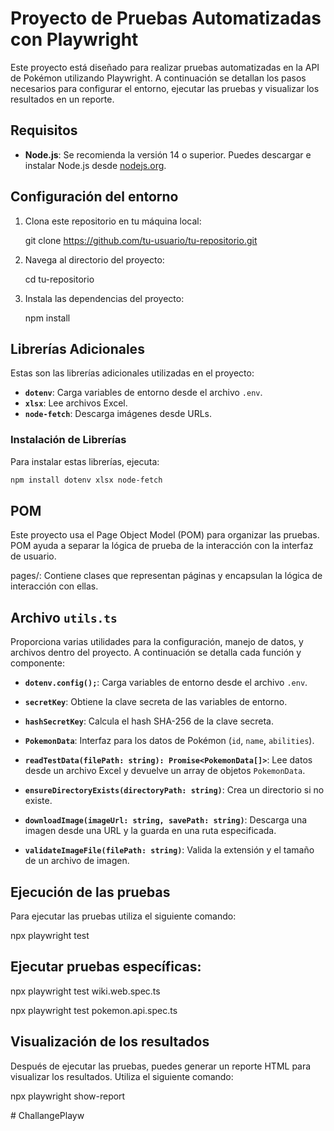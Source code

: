 # Proyecto de Pruebas Automatizadas con Playwright

Este proyecto está diseñado para realizar pruebas automatizadas en la API de Pokémon utilizando Playwright. A continuación se detallan los pasos necesarios para configurar el entorno, ejecutar las pruebas y visualizar los resultados en un reporte.

## Requisitos

- **Node.js**: Se recomienda la versión 14 o superior. Puedes descargar e instalar Node.js desde [nodejs.org](https://nodejs.org/).

## Configuración del entorno

1. Clona este repositorio en tu máquina local:

     git clone https://github.com/tu-usuario/tu-repositorio.git


2. Navega al directorio del proyecto:

     cd tu-repositorio

3. Instala las dependencias del proyecto:
     
     npm install
     
## Librerías Adicionales

Estas son las librerías adicionales utilizadas en el proyecto:

- **`dotenv`**: Carga variables de entorno desde el archivo `.env`.
- **`xlsx`**: Lee archivos Excel.
- **`node-fetch`**: Descarga imágenes desde URLs.

### Instalación de Librerías

Para instalar estas librerías, ejecuta:

```bash
npm install dotenv xlsx node-fetch   
```

## POM

Este proyecto usa el Page Object Model (POM) para organizar las pruebas. POM ayuda a separar la lógica de prueba de la interacción con la interfaz de usuario.

pages/: Contiene clases que representan páginas y encapsulan la lógica de interacción con ellas.

## Archivo `utils.ts`

Proporciona varias utilidades para la configuración, manejo de datos, y archivos dentro del proyecto. A continuación se detalla cada función y componente:

- **`dotenv.config();`**: Carga variables de entorno desde el archivo `.env`.

- **`secretKey`**: Obtiene la clave secreta de las variables de entorno.

- **`hashSecretKey`**: Calcula el hash SHA-256 de la clave secreta.

- **`PokemonData`**: Interfaz para los datos de Pokémon (`id`, `name`, `abilities`).

- **`readTestData(filePath: string): Promise<PokemonData[]>`**: Lee datos desde un archivo Excel y devuelve un array de objetos `PokemonData`.

- **`ensureDirectoryExists(directoryPath: string)`**: Crea un directorio si no existe.

- **`downloadImage(imageUrl: string, savePath: string)`**: Descarga una imagen desde una URL y la guarda en una ruta especificada.

- **`validateImageFile(filePath: string)`**: Valida la extensión y el tamaño de un archivo de imagen.



## Ejecución de las pruebas

Para ejecutar las pruebas utiliza el siguiente comando:

npx playwright test

## Ejecutar pruebas específicas:

npx playwright test wiki.web.spec.ts

npx playwright test pokemon.api.spec.ts


## Visualización de los resultados

Después de ejecutar las pruebas, puedes generar un reporte HTML para visualizar los resultados. Utiliza el siguiente comando:

 npx playwright show-report



#   C h a l l a n g e P l a y w  
 